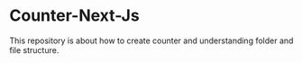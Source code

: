 # Counter-Next-Js
This repository is about how to create counter and understanding folder and file structure.
